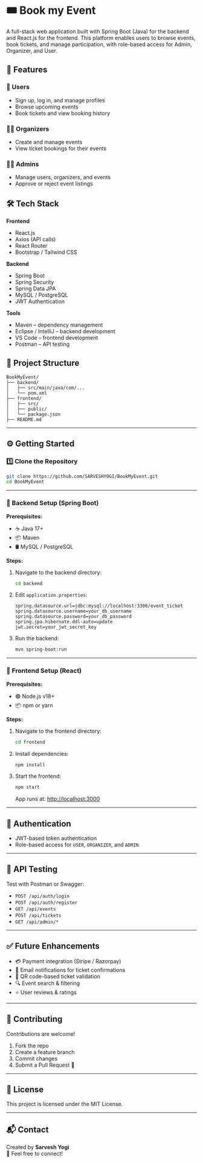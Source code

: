 # 🎟️ Book my Event

A full-stack web application built with Spring Boot (Java) for the backend and React.js for the frontend. This platform enables users to browse events, book tickets, and manage participation, with role-based access for Admin, Organizer, and User.

## 🚀 Features

### 👥 Users
- Sign up, log in, and manage profiles
- Browse upcoming events
- Book tickets and view booking history

### 🧑‍💼 Organizers
- Create and manage events
- View ticket bookings for their events

### 👨‍💻 Admins
- Manage users, organizers, and events
- Approve or reject event listings

## 🛠️ Tech Stack

**Frontend**
- React.js
- Axios (API calls)
- React Router
- Bootstrap / Tailwind CSS

**Backend**
- Spring Boot
- Spring Security
- Spring Data JPA
- MySQL / PostgreSQL
- JWT Authentication

**Tools**
- Maven – dependency management
- Eclipse / IntelliJ – backend development
- VS Code – frontend development
- Postman – API testing

## 📂 Project Structure

```plaintext
BookMyEvent/
├── backend/
│   ├── src/main/java/com/...
│   └── pom.xml
├── frontend/
│   ├── src/
│   ├── public/
│   └── package.json
├── README.md
```

---

## ⚙️ Getting Started

### 1️⃣ Clone the Repository

```bash
git clone https://github.com/SARVESHYOGI/BookMyEvent.git
cd BookMyEvent
```

---

### 🧩 Backend Setup (Spring Boot)

**Prerequisites:**
- ☕ Java 17+
- 📦 Maven
- 🛢️ MySQL / PostgreSQL

**Steps:**
1. Navigate to the backend directory:
    ```bash
    cd backend
    ```
2. Edit `application.properties`:
    ```properties
    spring.datasource.url=jdbc:mysql://localhost:3306/event_ticket
    spring.datasource.username=your_db_username
    spring.datasource.password=your_db_password
    spring.jpa.hibernate.ddl-auto=update
    jwt.secret=your_jwt_secret_key
    ```
3. Run the backend:
    ```bash
    mvn spring-boot:run
    ```

---

### 🎨 Frontend Setup (React)

**Prerequisites:**
- 🟢 Node.js v18+
- 📦 npm or yarn

**Steps:**
1. Navigate to the frontend directory:
    ```bash
    cd frontend
    ```
2. Install dependencies:
    ```bash
    npm install
    ```
3. Start the frontend:
    ```bash
    npm start
    ```
   App runs at: [http://localhost:3000](http://localhost:3000)

---

## 🔐 Authentication

- JWT-based token authentication
- Role-based access for `USER`, `ORGANIZER`, and `ADMIN`

---

## 🧪 API Testing

Test with Postman or Swagger:

- `POST /api/auth/login`
- `POST /api/auth/register`
- `GET /api/events`
- `POST /api/tickets`
- `GET /api/admin/*`

---

## ✅ Future Enhancements

- 💳 Payment integration (Stripe / Razorpay)
- 📧 Email notifications for ticket confirmations
- 📱 QR code-based ticket validation
- 🔍 Event search & filtering
- ⭐ User reviews & ratings

---

## 🤝 Contributing

Contributions are welcome!

1. Fork the repo
2. Create a feature branch
3. Commit changes
4. Submit a Pull Request 🚀

---

## 📄 License

This project is licensed under the MIT License.

---

## 📬 Contact

Created by **Sarvesh Yogi**  
💼 Feel free to connect!